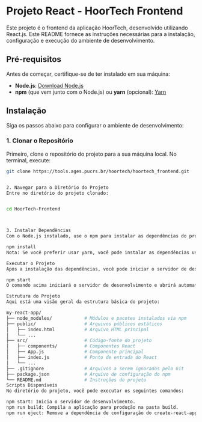 # Projeto React - HoorTech Frontend

Este projeto é o frontend da aplicação HoorTech, desenvolvido utilizando React.js. Este README fornece as instruções necessárias para a instalação, configuração e execução do ambiente de desenvolvimento.

## Pré-requisitos

Antes de começar, certifique-se de ter instalado em sua máquina:

- **Node.js**: [Download Node.js](https://nodejs.org/)
- **npm** (que vem junto com o Node.js) ou **yarn** (opcional): [Yarn](https://yarnpkg.com/)

## Instalação

Siga os passos abaixo para configurar o ambiente de desenvolvimento:

### 1. Clonar o Repositório

Primeiro, clone o repositório do projeto para a sua máquina local. No terminal, execute:

```bash
git clone https://tools.ages.pucrs.br/hoortech/hoortech_frontend.git


2. Navegar para o Diretório do Projeto
Entre no diretório do projeto clonado:


cd HoorTech-Frontend



3. Instalar Dependências
Com o Node.js instalado, use o npm para instalar as dependências do projeto:

npm install
Nota: Se você preferir usar yarn, você pode instalar as dependências usando yarn install.

Executar o Projeto
Após a instalação das dependências, você pode iniciar o servidor de desenvolvimento local:

npm start
O comando acima iniciará o servidor de desenvolvimento e abrirá automaticamente a aplicação no seu navegador padrão. A aplicação estará disponível em http://localhost:3000.

Estrutura do Projeto
Aqui está uma visão geral da estrutura básica do projeto:

my-react-app/
├── node_modules/            # Módulos e pacotes instalados via npm
├── public/                  # Arquivos públicos estáticos
│   ├── index.html           # Arquivo HTML principal
│   └── ...
├── src/                     # Código-fonte do projeto
│   ├── components/          # Componentes React
│   ├── App.js               # Componente principal
│   ├── index.js             # Ponto de entrada do React
│   └── ...
├── .gitignore               # Arquivos a serem ignorados pelo Git
├── package.json             # Arquivo de configuração do npm
└── README.md                # Instruções do projeto
Scripts Disponíveis
No diretório do projeto, você pode executar os seguintes comandos:

npm start: Inicia o servidor de desenvolvimento.
npm run build: Compila a aplicação para produção na pasta build.
npm run eject: Remove a dependência de configuração do create-react-app.